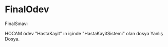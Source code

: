 # FinalOdev
FinalSınavı

HOCAM  ödev "HastaKayit" ın içinde "HastaKayitSistemi" olan dosya Yanlış Dosya.
